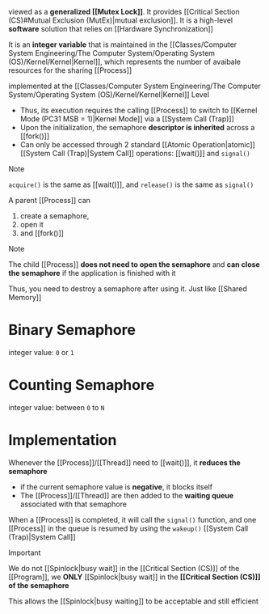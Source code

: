 viewed as a **generalized [[Mutex Lock]]**. It provides [[Critical Section (CS)#Mutual Exclusion (MutEx)|mutual exclusion]]. It is a high-level **software** solution that relies on [[Hardware Synchronization]]

It is an **integer variable** that is maintained in the [[Classes/Computer System Engineering/The Computer System/Operating System (OS)/Kernel/Kernel|Kernel]], which represents the number of avaibale resources for the sharing [[Process]]

implemented at the [[Classes/Computer System Engineering/The Computer System/Operating System (OS)/Kernel/Kernel|Kernel]] Level
- Thus, its execution requires the calling [[Process]] to switch to [[Kernel Mode (PC31 MSB = 1)|Kernel Mode]] via a [[System Call (Trap)]] 
- Upon the initialization, the semaphore **descriptor is inherited** across a [[fork()]]
- Can only be accessed through 2 standard [[Atomic Operation|atomic]] [[System Call (Trap)|System Call]] operations: [[wait()]] and `signal()`

>[!NOTE]
>`acquire()` is the same as [[wait()]], and `release()` is the same as `signal()`

A parent [[Process]] can 
1. create a semaphore,
2. open it
3. and [[fork()]]

>[!NOTE]
>The child [[Process]] **does not need to open the semaphore** and **can close the semaphore** if the application is finished with it

Thus, you need to destroy a semaphore after using it. Just like [[Shared Memory]]

# Binary Semaphore
integer value: `0` or `1`

# Counting Semaphore
integer value: between `0` to `N`

# Implementation
Whenever the [[Process]]/[[Thread]] need to [[wait()]], it **reduces the semaphore**
- if the current semaphore value is **negative**, it blocks itself
- The [[Process]]/[[Thread]] are then added to the **waiting queue** associated with that semaphore

When a [[Process]] is completed, it will call the `signal()` function, and one [[Process]] in the queue is resumed by using the `wakeup()` [[System Call (Trap)|System Call]]

>[!IMPORTANT]
>We do not [[Spinlock|busy wait]] in the [[Critical Section (CS)]] of the [[Program]], we **ONLY** [[Spinlock|busy wait]] in the **[[Critical Section (CS)]] of the semaphore** 

This allows the [[Spinlock|busy waiting]] to be acceptable and still efficient
